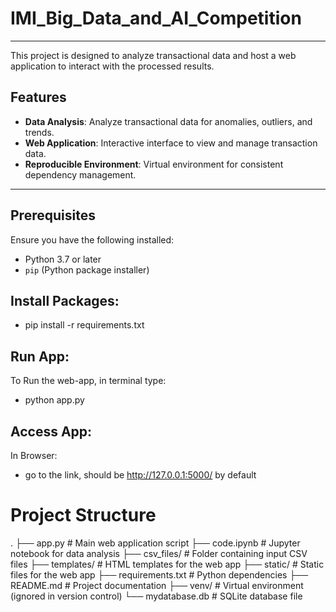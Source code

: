# IMI_Big_Data_and_AI_Competition

---

This project is designed to analyze transactional data and host a web application to interact with the processed results.

## Features
- **Data Analysis**: Analyze transactional data for anomalies, outliers, and trends.
- **Web Application**: Interactive interface to view and manage transaction data.
- **Reproducible Environment**: Virtual environment for consistent dependency management.

---

## Prerequisites
Ensure you have the following installed:
- Python 3.7 or later
- `pip` (Python package installer)

## Install Packages:
- pip install -r requirements.txt

## Run App:
To Run the web-app, in terminal type:
- python app.py 

## Access App:
In Browser:
- go to the link, should be http://127.0.0.1:5000/ by default



# Project Structure
.
├── app.py                     # Main web application script
├── code.ipynb                 # Jupyter notebook for data analysis
├── csv_files/                 # Folder containing input CSV files
├── templates/                 # HTML templates for the web app
├── static/                    # Static files for the web app
├── requirements.txt           # Python dependencies
├── README.md                  # Project documentation
├── venv/                      # Virtual environment (ignored in version control)
└── mydatabase.db              # SQLite database file